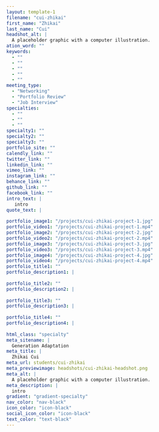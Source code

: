 ```yaml
---
layout: template-1
filename: "cui-zhikai" 
first_name: "Zhikai"
last_name: "Cui"
headshot_alt: |
  A placeholder graphic with a computer illustration.
ation_word: ""
keywords:
  - ""
  - ""
  - ""
  - ""
  - ""
meeting_type:
  - "Networking"
  - "Portfolio Review"
  - "Job Interview"
specialties:
  - ""
  - ""
  - ""
specialty1: ""
specialty2: ""
specialty3: ""
portfolio_site: ""
calendly_link: ""
twitter_link: ""
linkedin_link: ""
vimeo_link: ""
instagram_link: ""
behance_link: ""
github_link: ""
facebook_link: ""
intro_text: |
   intro
quote_text: |
  
portfolio_image1: "/projects/cui-zhikai-project-1.jpg"
portfolio_video1: "/projects/cui-zhikai-project-1.mp4"
portfolio_image2: "/projects/cui-zhikai-project-2.jpg"
portfolio_video2: "/projects/cui-zhikai-project-2.mp4"
portfolio_image3: "/projects/cui-zhikai-project-3.jpg"
portfolio_video3: "/projects/cui-zhikai-project-3.mp4"
portfolio_image4: "/projects/cui-zhikai-project-4.jpg"
portfolio_video4: "/projects/cui-zhikai-project-4.mp4"
portfolio_title1: ""
portfolio_description1: |
  
portfolio_title2: ""
portfolio_description2: |
   
portfolio_title3: ""
portfolio_description3: |
  
portfolio_title4: ""
portfolio_description4: |
  
html_class: "specialty"
meta_sitename: |
  Generation Adaptation
meta_title: |
  Zhikai Cui
meta_url: students/cui-zhikai
meta_previewimage: headshots/cui-zhikai-headshot.png
meta_alt: |
  A placeholder graphic with a computer illustration.
meta_description: |
  intro
gradient: "gradient-specialty"
nav_color: "nav-black"
icon_color: "icon-black"
social_icon_color: "icon-black"
text_color: "text-black"
---
```


